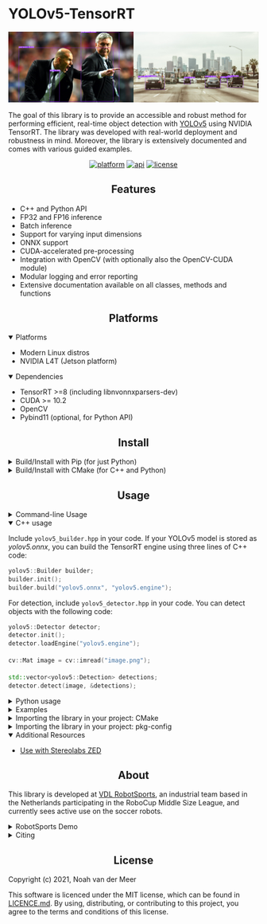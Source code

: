 # YOLOv5-TensorRT

![](./docs/demo.png)
  
The goal of this library is to provide an accessible and robust method for performing efficient, real-time object detection with [YOLOv5](https://github.com/ultralytics/yolov5) using NVIDIA TensorRT. The library was developed with real-world deployment and robustness in mind. Moreover, the library is extensively documented and comes with various guided examples.

<div align="center">

[![platform](https://img.shields.io/badge/platform-linux%20%7C%20L4T-orange?style=for-the-badge)](https://github.com/noahmr/yolov5-tensorrt#install)
[![api](https://img.shields.io/badge/api-c++%20%7C%20Python-blue?style=for-the-badge)](https://github.com/noahmr/yolov5-tensorrt#usage)
[![license](https://img.shields.io/badge/license-MIT-green?style=for-the-badge)](LICENSE)
</div>
  
## <div align="center">Features</div>

- C++ and Python API
- FP32 and FP16 inference
- Batch inference
- Support for varying input dimensions
- ONNX support
- CUDA-accelerated pre-processing
- Integration with OpenCV (with optionally also the OpenCV-CUDA module)
- Modular logging and error reporting
- Extensive documentation available on all classes, methods and functions


## <div align="center">Platforms</div>

<details open>
<summary>Platforms</summary>

- Modern Linux distros
- NVIDIA L4T (Jetson platform)
</details>
  
<details open>
<summary>Dependencies</summary>
 
- TensorRT >=8 (including libnvonnxparsers-dev)
- CUDA >= 10.2
- OpenCV  
- Pybind11 (optional, for Python API)
  
</details>


## <div align="center">Install</div>

<details>
<summary>Build/Install with Pip (for just Python)</summary>
  
Ensure that at least the TensorRT, CUDA and OpenCV dependencies mentioned above are installed on your system, the rest can be handled by Pip. You can install the library using:
```bash
pip3 install .
```
This will build and install the only the Python API, as well as the example scripts.
</details>
  
  
  
<details>
<summary>Build/Install with CMake (for C++ and Python)</summary>
  
Configure the build with CMake:

```bash
mkdir build
cd build
cmake .. -DBUILD_PYTHON=OFF
```
If wish to also build and install the Python API, you can instead set ```-DBUILD_PYTHON=ON```. Next, build and install using
```
make
sudo make install
```  
This will build and install all of the example applications, as well as a shared library <em>yolov5-tensorrt.so</em>.

</details>

 

## <div align="center">Usage</div>

<details>
<summary>Command-line Usage</summary>
  
The library also comes with various tools/demos. If your YOLOv5 model is stored as <em>yolov5.onnx</em>, you can build a TensorRT engine using:

  
```bash
build_engine --model yolov5.onnx --output yolov5.engine
```
The resulting engine will be stored to disk at <em>yolov5.engine</em>. See [build_engine](examples/builder) for more information.
  
After the engine has been stored, you can load it and detect objects as following:
```bash
process_image --engine yolov5.engine --input image.png --output result.png
```
A visualization of the result will be stored to disk at <em>result.png</em>. See [process_image](examples/image) for more information.
  
</details>

<details open>
<summary>C++ usage</summary>

Include ```yolov5_builder.hpp``` in your code. If your YOLOv5 model is stored as <em>yolov5.onnx</em>, you can build the TensorRT engine using three lines of C++ code:
  
```cpp
yolov5::Builder builder;
builder.init();
builder.build("yolov5.onnx", "yolov5.engine");
```

  
For detection, include ```yolov5_detector.hpp``` in your code. You can detect objects with the following code:
  
```cpp
yolov5::Detector detector;
detector.init();
detector.loadEngine("yolov5.engine");

cv::Mat image = cv::imread("image.png");

std::vector<yolov5::Detection> detections;
detector.detect(image, &detections);
```

</details>

<details>
<summary>Python usage</summary>

Import the ```yolov5tensorrt``` package in your code. If your YOLOv5 model is stored as <em>yolov5.onnx</em>, you can build the TensorRT engine using three lines of Python code:
  
```python
builder = yolov5tensorrt.Builder()
builder.init()
builder.build("yolov5.onnx", "yolov5.engine")
```

Next, you can detect objects using with the following code:
  
```python
detector = yolov5tensorrt.Detector()
detector.init()
detector.loadEngine("yolov5.engine")

image = cv2.imread("image.png")

r, detections = detector.detect(image)
```

</details>
  
  
<details>
<summary>Examples</summary>

Various **documented** examples can be found in the [examples](examples) directory.

In order to **build** a TensorRT engine based on an ONNX model, the following
tool/example is available:
- [build_engine](examples/builder) (C++/Python): build a TensorRT engine based on your ONNX model

For **object detection**, the following tools/examples are available:
- [process_image](examples/image) (C++/Python): detect objects in a single image
- [process_live](examples/live) (C++): detect objects live in a video stream (e.g. webcam)
- [process_batch](examples/batch) (C++/Python): detect objects in multiple images (batch inference)
  
</details>

  
<details>
<summary>Importing the library in your project: CMake</summary>
  
After installing the library, you can include it in your CMake-based project through pkg-config using the following:
```
find_package(PkgConfig REQUIRED)
pkg_check_modules(YOLOV5_TENSORRT yolov5-tensorrt)
```
This will provide the usual ```YOLOV5_TENSORRT_INCLUDE_DIRS```, ```YOLOV5_TENSORRT_LIBRARIES``` and ```YOLOV5_TENSORRT_VERSION``` variables in CMake.
</details>


  
<details>
<summary>Importing the library in your project: pkg-config</summary>
  
After installing the library, in order to use the library in your own project, you can include and link it in the usual manner through [pkg-config](https://www.freedesktop.org/wiki/Software/pkg-config/). To get the include directories of the library, use:
  
```
pkg-config --cflags yolov5-tensorrt
```
and similarly for linking:

```
pkg-config --libs yolov5-tensorrt
```
</details>
  
<details open>
<summary>Additional Resources</summary>
  
- [Use with Stereolabs ZED](https://github.com/noahmr/zed-yolov5)
</details>
  
  

## <div align="center">About</div>

This library is developed at [VDL RobotSports](https://robotsports.nl),
an industrial team based in the Netherlands participating in the RoboCup Middle
Size League, and currently sees active use on the soccer robots.

<details>
<summary>RobotSports Demo</summary>

  ![](./docs/demo_robotsports.png)
  
</details>
  
<details>
<summary>Citing</summary>
  
If you like this library and would like to cite it, please use the following (LateX):

```tex
@misc{yolov5tensorrt,
  author       = {van der Meer, Noah and van Hoof, Charel},
  title        = {{yolov5-tensorrt}: Real-time object detection with {YOLOv5} and {TensorRT}},
  howpublished = {GitHub},
  year         = {2021},
  note         = {\url{https://github.com/noahmr/yolov5-tensorrt}}
}
```
</details>

  
## <div align="center">License</div>

Copyright (c) 2021, Noah van der Meer

This software is licenced under the MIT license, which can be found in [LICENCE.md](LICENCE.md). By using, distributing, or contributing to this project, you agree to the terms and conditions of this license.

